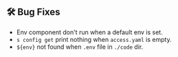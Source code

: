 ## 🛠️ Bug Fixes
- Env component don't run when a default env is set.
- `s config get` print nothing when `access.yaml` is empty.
- `${env}` not found when `.env` file in `./code` dir.